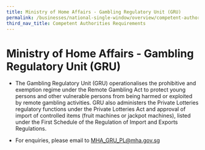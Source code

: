 ```yaml
---
title: Ministry of Home Affairs - Gambling Regulatory Unit (GRU)
permalink: /businesses/national-single-window/overview/competent-authorities-requirements/GRU
third_nav_title: Competent Authorities Requirements
---
```



# Ministry of Home Affairs - Gambling Regulatory Unit (GRU)

-   The Gambling Regulatory Unit (GRU) operationalises the prohibitive and exemption regime under the Remote Gambling Act to protect young persons and other vulnerable persons from being harmed or exploited by remote gambling activities. GRU also administers the Private Lotteries regulatory functions under the Private Lotteries Act and approval of import of controlled items (fruit machines or jackpot machines), listed under the First Schedule of the Regulation of Import and Exports Regulations.

-   For enquiries, please email to MHA_GRU_PL@mha.gov.sg
